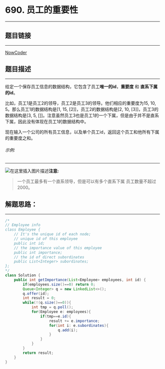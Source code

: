 
# 690. 员工的重要性
---
## 题目链接
---
<a href="https://leetcode-cn.com/problems/employee-importance/">NowCoder</a>

## 题目描述
---

给定一个保存员工信息的数据结构，它包含了员工**唯一的id**，**重要度** 和 **直系下属的id**。

比如，员工1是员工2的领导，员工2是员工3的领导。他们相应的重要度为15, 10, 5。那么员工1的数据结构是[1, 15, [2]]，员工2的数据结构是[2, 10, [3]]，员工3的数据结构是[3, 5, []]。注意虽然员工3也是员工1的一个下属，但是由于并不是直系下属，因此没有体现在员工1的数据结构中。

现在输入一个公司的所有员工信息，以及单个员工id，返回这个员工和他所有下属的重要度之和。

###### 示例:
---
![在这里插入图片描述](https://img-blog.csdnimg.cn/20200331223619159.png)**注意:**

 >  一个员工最多有一个直系领导，但是可以有多个直系下属
    员工数量不超过2000。


## 解题思路：
---

```java
/*
// Employee info
class Employee {
    // It's the unique id of each node;
    // unique id of this employee
    public int id;
    // the importance value of this employee
    public int importance;
    // the id of direct subordinates
    public List<Integer> subordinates;
};
*/
class Solution {
    public int getImportance(List<Employee> employees, int id) {
        if(employees.size()==0) return 0;
        Queue<Integer> q = new LinkedList<>();
        q.offer(id);
        int result = 0;
        while(!(q.size()==0)){
            int tmp = q.poll();
            for(Employee e: employees){
                if(tmp==e.id){
                    result += e.importance;
                    for(int i: e.subordinates){
                        q.add(i);
                    }
                }
            }
        }
        return result;
    }
}
```


